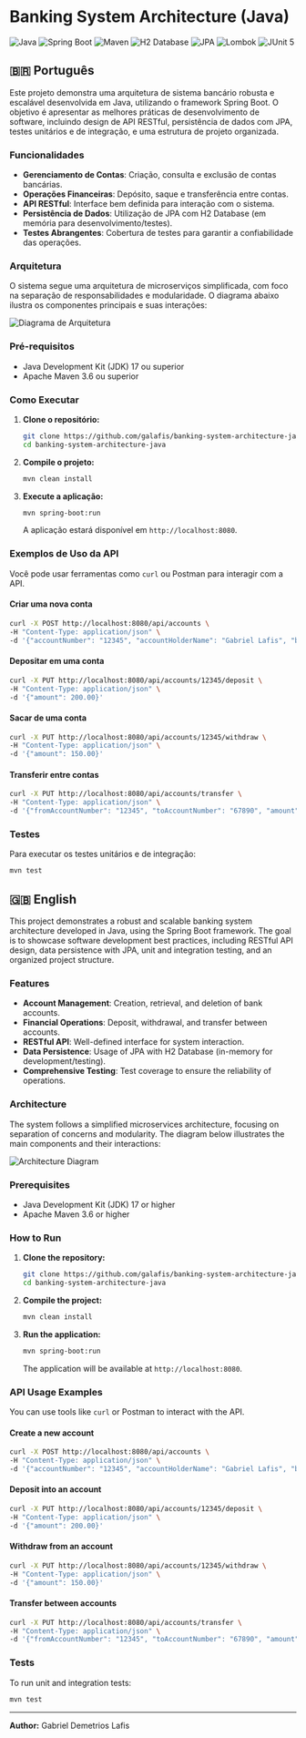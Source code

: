 # Banking System Architecture (Java)

![Java](https://img.shields.io/badge/Java-ED8B00?style=for-the-badge&logo=java&logoColor=white)
![Spring Boot](https://img.shields.io/badge/Spring_Boot-F2F4F9?style=for-the-badge&logo=spring-boot)
![Maven](https://img.shields.io/badge/Apache_Maven-C71A36?style=for-the-badge&logo=apache-maven&logoColor=white)
![H2 Database](https://img.shields.io/badge/H2_Database-000000?style=for-the-badge&logo=h2&logoColor=white)
![JPA](https://img.shields.io/badge/JPA-6D2077?style=for-the-badge&logo=eclipse-persistence&logoColor=white)
![Lombok](https://img.shields.io/badge/Lombok-FF0000?style=for-the-badge&logo=lombok&logoColor=white)
![JUnit 5](https://img.shields.io/badge/JUnit5-25A162?style=for-the-badge&logo=junit5&logoColor=white)

## 🇧🇷 Português

Este projeto demonstra uma arquitetura de sistema bancário robusta e escalável desenvolvida em Java, utilizando o framework Spring Boot. O objetivo é apresentar as melhores práticas de desenvolvimento de software, incluindo design de API RESTful, persistência de dados com JPA, testes unitários e de integração, e uma estrutura de projeto organizada.

### Funcionalidades

-   **Gerenciamento de Contas**: Criação, consulta e exclusão de contas bancárias.
-   **Operações Financeiras**: Depósito, saque e transferência entre contas.
-   **API RESTful**: Interface bem definida para interação com o sistema.
-   **Persistência de Dados**: Utilização de JPA com H2 Database (em memória para desenvolvimento/testes).
-   **Testes Abrangentes**: Cobertura de testes para garantir a confiabilidade das operações.

### Arquitetura

O sistema segue uma arquitetura de microserviços simplificada, com foco na separação de responsabilidades e modularidade. O diagrama abaixo ilustra os componentes principais e suas interações:

![Diagrama de Arquitetura](docs/architecture_diagram.png)

### Pré-requisitos

-   Java Development Kit (JDK) 17 ou superior
-   Apache Maven 3.6 ou superior

### Como Executar

1.  **Clone o repositório:**
    ```bash
    git clone https://github.com/galafis/banking-system-architecture-java.git
    cd banking-system-architecture-java
    ```
2.  **Compile o projeto:**
    ```bash
    mvn clean install
    ```
3.  **Execute a aplicação:**
    ```bash
    mvn spring-boot:run
    ```
    A aplicação estará disponível em `http://localhost:8080`.

### Exemplos de Uso da API

Você pode usar ferramentas como `curl` ou Postman para interagir com a API.

#### Criar uma nova conta

```bash
curl -X POST http://localhost:8080/api/accounts \
-H "Content-Type: application/json" \
-d '{"accountNumber": "12345", "accountHolderName": "Gabriel Lafis", "balance": 1000.00}'
```

#### Depositar em uma conta

```bash
curl -X PUT http://localhost:8080/api/accounts/12345/deposit \
-H "Content-Type: application/json" \
-d '{"amount": 200.00}'
```

#### Sacar de uma conta

```bash
curl -X PUT http://localhost:8080/api/accounts/12345/withdraw \
-H "Content-Type: application/json" \
-d '{"amount": 150.00}'
```

#### Transferir entre contas

```bash
curl -X PUT http://localhost:8080/api/accounts/transfer \
-H "Content-Type: application/json" \
-d '{"fromAccountNumber": "12345", "toAccountNumber": "67890", "amount": 50.00}'
```

### Testes

Para executar os testes unitários e de integração:

```bash
mvn test
```

## 🇬🇧 English

This project demonstrates a robust and scalable banking system architecture developed in Java, using the Spring Boot framework. The goal is to showcase software development best practices, including RESTful API design, data persistence with JPA, unit and integration testing, and an organized project structure.

### Features

-   **Account Management**: Creation, retrieval, and deletion of bank accounts.
-   **Financial Operations**: Deposit, withdrawal, and transfer between accounts.
-   **RESTful API**: Well-defined interface for system interaction.
-   **Data Persistence**: Usage of JPA with H2 Database (in-memory for development/testing).
-   **Comprehensive Testing**: Test coverage to ensure the reliability of operations.

### Architecture

The system follows a simplified microservices architecture, focusing on separation of concerns and modularity. The diagram below illustrates the main components and their interactions:

![Architecture Diagram](docs/architecture_diagram.png)

### Prerequisites

-   Java Development Kit (JDK) 17 or higher
-   Apache Maven 3.6 or higher

### How to Run

1.  **Clone the repository:**
    ```bash
    git clone https://github.com/galafis/banking-system-architecture-java.git
    cd banking-system-architecture-java
    ```
2.  **Compile the project:**
    ```bash
    mvn clean install
    ```
3.  **Run the application:**
    ```bash
    mvn spring-boot:run
    ```
    The application will be available at `http://localhost:8080`.

### API Usage Examples

You can use tools like `curl` or Postman to interact with the API.

#### Create a new account

```bash
curl -X POST http://localhost:8080/api/accounts \
-H "Content-Type: application/json" \
-d '{"accountNumber": "12345", "accountHolderName": "Gabriel Lafis", "balance": 1000.00}'
```

#### Deposit into an account

```bash
curl -X PUT http://localhost:8080/api/accounts/12345/deposit \
-H "Content-Type: application/json" \
-d '{"amount": 200.00}'
```

#### Withdraw from an account

```bash
curl -X PUT http://localhost:8080/api/accounts/12345/withdraw \
-H "Content-Type: application/json" \
-d '{"amount": 150.00}'
```

#### Transfer between accounts

```bash
curl -X PUT http://localhost:8080/api/accounts/transfer \
-H "Content-Type: application/json" \
-d '{"fromAccountNumber": "12345", "toAccountNumber": "67890", "amount": 50.00}'
```

### Tests

To run unit and integration tests:

```bash
mvn test
```

---

**Author:** Gabriel Demetrios Lafis

